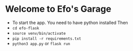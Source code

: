 # Welcome to Efo's Garage
+ To start the app. You need to have python installed
Then
+ `cd efo-flask`
+ `source venv/bin/activate`
+ `pip install -r requirements.txt`
+ `python3 app.py` or `flask run`
